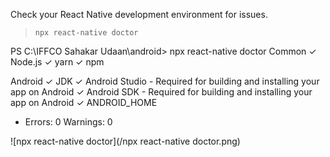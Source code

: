 Check your React Native development environment for issues.
 
> `npx react-native doctor`

 PS C:\IFFCO Sahakar Udaan\android> npx react-native doctor
Common
 ✓ Node.js
 ✓ yarn
 ✓ npm

Android
 ✓ JDK
 ✓ Android Studio - Required for building and installing your app on Android
 ✓ Android SDK - Required for building and installing your app on Android
 ✓ ANDROID_HOME

- Errors:   0
Warnings: 0

![npx react-native doctor](/npx react-native doctor.png) 

